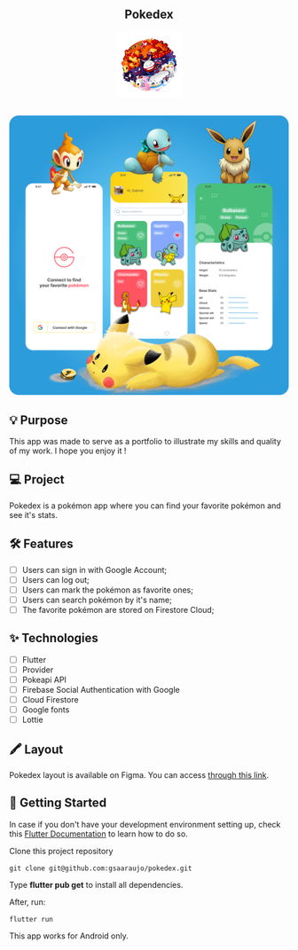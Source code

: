 <div align="center">

## Pokedex

![alt GiveMeHome](.github/logo.png)

</div>

##

![alt GiveMeHome](.github/cover.png)

## 💡 Purpose

This app was made to serve as a portfolio to illustrate my skills and quality of my work. I hope you enjoy it !

## 💻 Project

Pokedex is a pokémon app where you can find your favorite pokémon and see it's stats.

## 🛠️ Features

- [ ] Users can sign in with Google Account;
- [ ] Users can log out;
- [ ] Users can mark the pokémon as favorite ones;
- [ ] Users can search pokémon by it's name;
- [ ] The favorite pokémon are stored on Firestore Cloud;

## ✨ Technologies

- [ ] Flutter
- [ ] Provider
- [ ] Pokeapi API
- [ ] Firebase Social Authentication with Google
- [ ] Cloud Firestore
- [ ] Google fonts
- [ ] Lottie

## 🖍️ Layout

Pokedex layout is available on Figma. You can access [through this link](https://www.figma.com/file/6xBNlkjCWyDcztGqDD883C/Pokedex?node-id=0%3A1).

## 🚩 Getting Started

In case if you don't have your development environment setting up, check this [Flutter Documentation](https://flutter.dev/docs/get-started/install) to learn how to do so.

Clone this project repository

```
git clone git@github.com:gsaaraujo/pokedex.git
```

Type **flutter pub get** to install all dependencies.

After, run:

```
flutter run
```

This app works for Android only.
